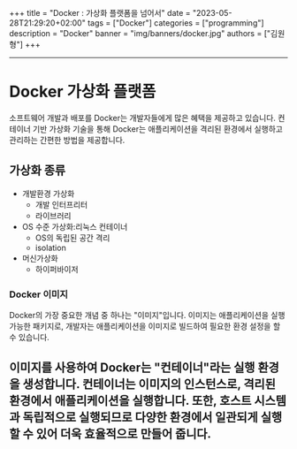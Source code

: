 +++
title = "Docker : 가상화 플랫폼을 넘어서"
date = "2023-05-28T21:29:20+02:00"
tags = ["Docker"]
categories = ["programming"]
description = "Docker"
banner = "img/banners/docker.jpg"
authors = ["김원형"]
+++

---
# Docker 가상화 플랫폼

소프트웨어 개발과 배포를 Docker는 개발자들에게 많은 혜택을 제공하고 있습니다. 컨테이너 기반 가상화 기술을 통해 Docker는 애플리케이션을 격리된 환경에서 실행하고 관리하는 간편한 방법을 제공합니다.

## 가상화 종류

- 개발환경 가상화
  - 개발 인터프리터
  - 라이브러리
- OS 수준 가상화:리눅스 컨테이너
  - OS의 독립된 공간 격리
  - isolation
- 머신가상화
  - 하이퍼바이저

### Docker 이미지

Docker의 가장 중요한 개념 중 하나는 "이미지"입니다. 
이미지는 애플리케이션을 실행 가능한 패키지로, 개발자는 애플리케이션을 이미지로 빌드하여 필요한 환경 설정을 할 수 있습니다.

이미지를 사용하여 Docker는 "컨테이너"라는 실행 환경을 생성합니다. 
컨테이너는 이미지의 인스턴스로, 격리된 환경에서 애플리케이션을 실행합니다. 또한, 호스트 시스템과 독립적으로 실행되므로 다양한 환경에서 일관되게 실행할 수 있어 더욱 효율적으로 만들어 줍니다.
---
